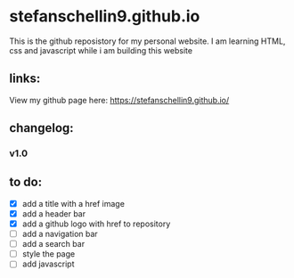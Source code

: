 # stefanschellin9.github.io
This is the github reposistory for my personal website.
I am learning HTML, css and javascript while i am building this website
## links:
View my github page here: https://stefanschellin9.github.io/
## changelog:
### v1.0
## to do:
- [x] add a title with a href image
- [x] add a header bar
- [x] add a github logo with href to repository
- [ ] add a navigation bar
- [ ] add a search bar
- [ ] style the page
- [ ] add javascript

